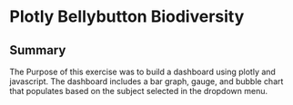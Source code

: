 # Plotly Bellybutton Biodiversity

## Summary

The Purpose of this exercise was to build a dashboard using plotly and javascript. The dashboard includes a bar graph, gauge, and bubble chart that populates based on the subject selected in the dropdown menu.